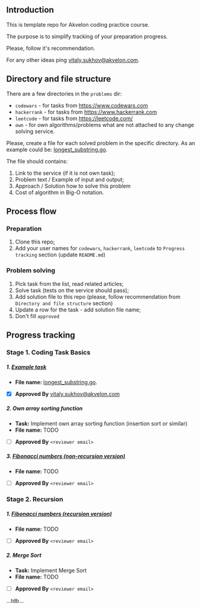 ## Introduction

This is template repo for Akvelon coding practice  course.

The purpose is to simplify tracking of your preparation progress.

Please, follow it's recommendation.

For any other ideas ping vitaly.sukhov@akvelon.com.

## Directory and file structure

There are a few directories in the `problems` dir:
- `codewars`    - for tasks from https://www.codewars.com
- `hackerrank`  - for tasks from https://www.hackerrank.com
- `leetcode`    - for tasks from https://leetcode.com/
- `own`         - for own algorithms/problems what are not attached to any change solving service.

Please, create a file for each solved problem in the specific directory.
As an example could be: [longest_substring.go](problems/leetcode/longest_substring.go).

The file should contains:
1. Link to the service (if it is not own task);
2. Problem text / Example of input and output;
3. Approach / Solution how to solve this problem 
4. Cost of algorithm in Big-O notation.

## Process flow

### Preparation

1. Clone this repo;
2. Add your user names for `codewars`, `hackerrank`, `leetcode` to `Progress tracking` section (update `README.md`)


### Problem solving

1. Pick task from the list, read related articles;
2. Solve task (tests on the service should pass);
3. Add solution file to this repo (please, follow recommendation from `Directory and file structure` section)
4. Update a row for the task - add solution file name;
5. Don't fill `approved`

## Progress tracking

### Stage 1. Coding Task Basics

##### 1. [Example task](https://leetcode.com/problems/longest-substring-without-repeating-characters/editorial/)

- **File name:** [longest_substring.go](problems/leetcode/longest_substring.go).
- [X] **Approved By** vitaly.sukhov@akvelon.com

##### 2. Own array sorting function

- **Task:** Implement own array sorting function (insertion sort or similar)
- **File name:** TODO
- [ ] **Approved By** `<reviewer email>`

##### 3. [Fibonacci numbers (non-recursion version)](https://www.hackerrank.com/challenges/ctci-fibonacci-numbers/problem)

- **File name:** TODO
- [ ] **Approved By** `<reviewer email>`


### Stage 2. Recursion

##### 1. [Fibonacci numbers (recursion version)](https://www.hackerrank.com/challenges/ctci-fibonacci-numbers/problem)

- **File name:** TODO
- [ ] **Approved By** `<reviewer email>`

##### 2. Merge Sort

- **Task:** Implement Merge Sort
- **File name:** TODO
- [ ] **Approved By** `<reviewer email>`



...tdb...

